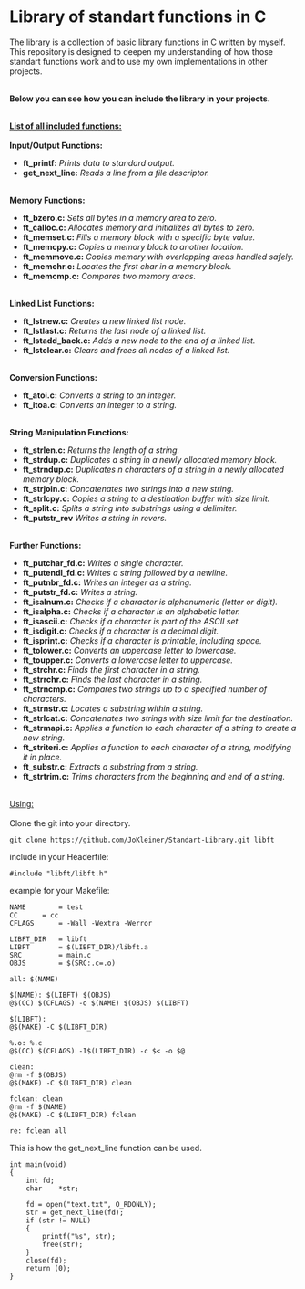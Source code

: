 # Library of standart functions in C
The library is a collection of basic library functions in C written by myself.<br />
This repository is designed to deepen my understanding of how those standart functions work and to use my own implementations in other projects.
<br/><br/>

**Below you can see how you can include the library in your projects.**
<br/><br/>

**<ins>List of all included functions:</ins>**
<br/><br/>
**Input/Output Functions:**
- **ft_printf:**        _Prints data to standard output._
- **get_next_line:**    _Reads a line from a file descriptor._
<br/><br/>

**Memory Functions:**
- **ft_bzero.c:**       _Sets all bytes in a memory area to zero._
- **ft_calloc.c:**      _Allocates memory and initializes all bytes to zero._
- **ft_memset.c:**      _Fills a memory block with a specific byte value._
- **ft_memcpy.c:**      _Copies a memory block to another location._
- **ft_memmove.c:**     _Copies memory with overlapping areas handled safely._
- **ft_memchr.c:**      _Locates the first char in a memory block._
- **ft_memcmp.c:**      _Compares two memory areas._
<br/><br/>

**Linked List Functions:**
- **ft_lstnew.c:**      _Creates a new linked list node._
- **ft_lstlast.c:**     _Returns the last node of a linked list._
- **ft_lstadd_back.c:** _Adds a new node to the end of a linked list._
- **ft_lstclear.c:**    _Clears and frees all nodes of a linked list._
<br/><br/>

**Conversion Functions:**
- **ft_atoi.c:**        _Converts a string to an integer._
- **ft_itoa.c:**        _Converts an integer to a string._
<br/><br/>

**String Manipulation Functions:**
- **ft_strlen.c:**      _Returns the length of a string._
- **ft_strdup.c:**      _Duplicates a string in a newly allocated memory block._
- **ft_strndup.c:**     _Duplicates n characters of a string in a newly allocated memory block._
- **ft_strjoin.c:**     _Concatenates two strings into a new string._
- **ft_strlcpy.c:**     _Copies a string to a destination buffer with size limit._
- **ft_split.c:**       _Splits a string into substrings using a delimiter._
- **ft_putstr_rev**     _Writes a string in revers._
<br/><br/>

**Further Functions:**
- **ft_putchar_fd.c:**  _Writes a single character._
- **ft_putendl_fd.c:**  _Writes a string followed by a newline._
- **ft_putnbr_fd.c:**   _Writes an integer as a string._
- **ft_putstr_fd.c:**   _Writes a string._
- **ft_isalnum.c:**     _Checks if a character is alphanumeric (letter or digit)._
- **ft_isalpha.c:**     _Checks if a character is an alphabetic letter._
- **ft_isascii.c:**     _Checks if a character is part of the ASCII set._
- **ft_isdigit.c:**     _Checks if a character is a decimal digit._
- **ft_isprint.c:**     _Checks if a character is printable, including space._
- **ft_tolower.c:**     _Converts an uppercase letter to lowercase._
- **ft_toupper.c:**     _Converts a lowercase letter to uppercase._
- **ft_strchr.c:**      _Finds the first character in a string._
- **ft_strrchr.c:**     _Finds the last character in a string._
- **ft_strncmp.c:**     _Compares two strings up to a specified number of characters._
- **ft_strnstr.c:**     _Locates a substring within a string._
- **ft_strlcat.c:**     _Concatenates two strings with size limit for the destination._
- **ft_strmapi.c:**     _Applies a function to each character of a string to create a new string._
- **ft_striteri.c:**    _Applies a function to each character of a string, modifying it in place._
- **ft_substr.c:**      _Extracts a substring from a string._
- **ft_strtrim.c:**     _Trims characters from the beginning and end of a string._
<br/><br/>

<ins>Using:</ins><br/><br/>
Clone the git into your directory.

	git clone https://github.com/JoKleiner/Standart-Library.git libft

include in your Headerfile:

	#include "libft/libft.h"

example for your Makefile:


	NAME 		= test
	CC 		= cc
	CFLAGS 		= -Wall -Wextra -Werror

	LIBFT_DIR   = libft
	LIBFT       = $(LIBFT_DIR)/libft.a
	SRC         = main.c
	OBJS        = $(SRC:.c=.o)

	all: $(NAME)

	$(NAME): $(LIBFT) $(OBJS)
	@$(CC) $(CFLAGS) -o $(NAME) $(OBJS) $(LIBFT)

	$(LIBFT):
	@$(MAKE) -C $(LIBFT_DIR)

	%.o: %.c
	@$(CC) $(CFLAGS) -I$(LIBFT_DIR) -c $< -o $@

	clean:
	@rm -f $(OBJS)
	@$(MAKE) -C $(LIBFT_DIR) clean

	fclean: clean
	@rm -f $(NAME)
	@$(MAKE) -C $(LIBFT_DIR) fclean

	re: fclean all

This is how the get_next_line function can be used.

	int	main(void)
	{
		int	fd;
		char	*str;

		fd = open("text.txt", O_RDONLY);
		str = get_next_line(fd);
		if (str != NULL)
		{
			printf("%s", str);
			free(str);
		}
		close(fd);
		return (0);
	}
